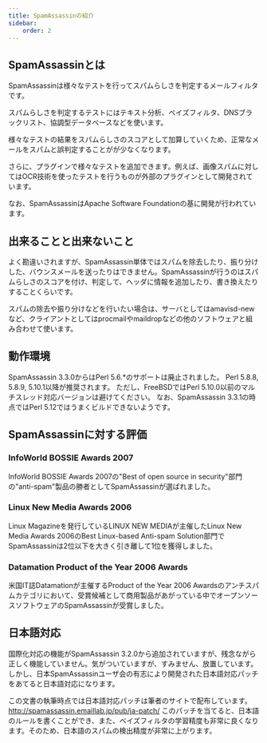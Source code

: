 ```yaml
---
title: SpamAssassinの紹介
sidebar:
    order: 2
---
```

## SpamAssassinとは

SpamAssassinは様々なテストを行ってスパムらしさを判定するメールフィルタです。

スパムらしさを判定するテストにはテキスト分析、ベイズフィルタ、DNSブラックリスト、協調型データベースなどを使います。

様々なテストの結果をスパムらしさのスコアとして加算していくため、正常なメールをスパムと誤判定することがが少なくなります。

さらに、プラグインで様々なテストを追加できます。例えば、画像スパムに対してはOCR技術を使ったテストを行うものが外部のプラグインとして開発されています。

なお、SpamAssassinはApache Software Foundationの基に開発が行われています。

## 出来ることと出来ないこと

よく勘違いされますが、SpamAssassin単体ではスパムを除去したり、振り分けした、バウンスメールを送ったりはできません。SpamAssassinが行うのはスパムらしさのスコアを付け、判定して、ヘッダに情報を追加したり、書き換えたりすることくらいです。

スパムの除去や振り分けなどを行いたい場合は、サーバとしてはamavisd-newなど、クライアントとしてはprocmailやmaildropなどの他のソフトウェアと組み合わせて使います。

## 動作環境

SpamAssassin 3.3.0からはPerl 5.6.*のサポートは廃止されました。
Perl 5.8.8, 5.8.9, 5.10.1以降が推奨されます。
ただし、FreeBSDではPerl 5.10.0以前のマルチスレッド対応バージョンは避けてください。
なお、SpamAssassin 3.3.1の時点ではPerl 5.12ではうまくビルドできないようです。

## SpamAssassinに対する評価

### InfoWorld BOSSIE Awards 2007

InfoWorld BOSSIE Awards 2007の"Best of open source in security"部門の"anti-spam"製品の勝者としてSpamAssassinが選ばれました。

### Linux New Media Awards 2006

Linux Magazineを発行しているLINUX NEW MEDIAが主催したLinux New Media Awards 2006のBest Linux-based Anti-spam Solution部門でSpamAssassinは2位以下を大きく引き離して1位を獲得しました。

### Datamation Product of the Year 2006 Awards

米国IT誌Datamationが主催するProduct of the Year 2006 Awardsのアンチスパムカテゴリにおいて、受賞候補として商用製品があがっている中でオープンソースソフトウェアのSpamAssassinが受賞しました。

## 日本語対応

国際化対応の機能がSpamAssassin 3.2.0から追加されていますが、残念ながら正しく機能していません。気がついていますが、すみません、放置しています。
しかし、日本SpamAssassinユーザ会の有志により開発された日本語対応パッチをあてると日本語対応になります。

この文書の執筆時点では日本語対応パッチは筆者のサイトで配布しています。
http://spamassassin.emaillab.jp/pub/ja-patch/
このパッチを当てると、日本語のルールを書くことができ、また、ベイズフィルタの学習精度も非常に良くなります。そのため、日本語のスパムの検出精度が非常に上がります。
